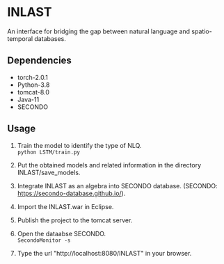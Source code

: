 # INLAST
An interface for bridging the gap between natural language and spatio-temporal databases.
## Dependencies
   * torch-2.0.1 
   * Python-3.8
   * tomcat-8.0
   * Java-11
   * SECONDO
## Usage
1. Train the model to identify the type of NLQ.  
  `python LSTM/train.py`

2. Put the obtained models and related information in the directory INLAST/save_models.
   
3. Integrate INLAST as an algebra into SECONDO database. (SECONDO: https://secondo-database.github.io/).
   
4. Import the INLAST.war in Eclipse.
   
5. Publish the project to the tomcat server.
   
6. Open the dataabse SECONDO.  
  `SecondoMonitor -s`

7. Type the url "http://localhost:8080/INLAST" in your browser.
